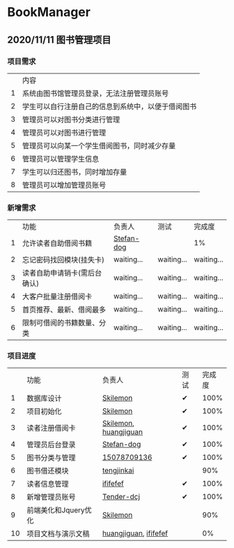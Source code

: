 # BookManager
## 2020/11/11 图书管理项目
### 项目需求
<table>
    <th>
        <td>内容</td>
    </th>
    <tr>
        <td>1</td>
        <td>系统由图书馆管理员登录，无法注册管理员账号</td>
    </tr>
    <tr>
        <td>2</td>
        <td>学生可以自行注册自己的信息到系统中，以便于借阅图书</td>
    </tr>
    <tr>
        <td>3</td>
        <td>管理员可以对图书分类进行管理</td>
    </tr>
    <tr>
        <td>4</td>
        <td>管理员可以对图书进行管理</td>
    </tr>
    <tr>
        <td>5</td>
        <td>管理员可以向某一个学生借阅图书，同时减少存量</td>
    </tr>
    <tr>
        <td>6</td>
        <td>管理员可以管理学生信息</td>
    </tr>
    <tr>
        <td>7</td>
        <td>学生可以归还图书，同时增加存量</td>
    </tr>
    <tr>
        <td>8</td>
        <td>管理员可以增加管理员账号</td>
    </tr>
</table>

### 新增需求
<table>
    <th>
        <td>功能</td>
        <td>负责人</td>
        <td>测试</td>
        <td>完成度</td>
    </th>
    <tr>
        <td>1</td>
        <td>允许读者自助借阅书籍</td>
        <td><a href="https://github.com/Stefan-dog">Stefan-dog</a></td>
        <td></td>
        <td>1%</td>
    </tr>
    <tr>
        <td>2</td>
        <td>忘记密码找回模块(挂失卡)</td>
        <td>waiting...</td>
        <td>waiting...</td>
        <td>waiting...</td>
    </tr>
    <tr>
        <td>3</td>
        <td>读者自助申请销卡(需后台确认)</td>
        <td>waiting...</td>
        <td>waiting...</td>
        <td>waiting...</td>
    </tr>
    <tr>
        <td>4</td>
        <td>大客户批量注册借阅卡</td>
        <td>waiting...</td>
        <td>waiting...</td>
        <td>waiting...</td>
    </tr>
    <tr>
        <td>5</td>
        <td>首页推荐、最新、借阅最多</td>
        <td>waiting...</td>
        <td>waiting...</td>
        <td>waiting...</td>
    </tr>
    <tr>
        <td>6</td>
        <td>限制可借阅的书籍数量、分类</td>
        <td>waiting...</td>
        <td>waiting...</td>
        <td>waiting...</td>
    </tr>
</table>

### 项目进度
<table>
    <th>
        <td>功能</td>
        <td>负责人</td>
        <td>测试</td>
        <td>完成度</td>
    </th>
    <tr>
        <td>1</td>
        <td>数据库设计</td>
        <td><a href="https://github.com/Skilemon">Skilemon</a></td>
        <td>✔</td>
        <td>100%</td>
    </tr>
    <tr>
        <td>2</td>
        <td>项目初始化</td>
        <td><a href="https://github.com/Skilemon">Skilemon</a></td>
        <td>✔</td>
        <td>100%</td>
    </tr>
    <tr>
        <td>3</td>
        <td>读者注册借阅卡</td>
        <td><a href="https://github.com/Skilemon">Skilemon</a>, <a href="https://github.com/huangjiguan">huangjiguan</a></td>
        <td>✔</td>
        <td>100%</td>
    </tr>
    <tr>
        <td>4</td>
        <td>管理员后台登录</td>
        <td><a href="https://github.com/Stefan-dog">Stefan-dog</a></td>
        <td>✔</td>
        <td>100%</td>
    </tr>
    <tr>
        <td>5</td>
        <td>图书分类与管理</td>
        <td><a href="https://github.com/15078709136">15078709136</a></td>
        <td>✔</td>
        <td>100%</td>
    </tr>
    <tr>
        <td>6</td>
        <td>图书借还模块</td>
        <td><a href="https://github.com/tengjinkai">tengjinkai</a></td>
        <td></td>
        <td>90%</td>
    </tr>
    <tr>
        <td>7</td>
        <td>读者信息管理</td>
        <td><a href="https://github.com/ififefef">ififefef</a></td>
        <td>✔</td>
        <td>100%</td>
    </tr>
    <tr>
        <td>8</td>
        <td>新增管理员账号</td>
        <td><a href="https://github.com/Tender-dcj">Tender-dcj</a></td>
        <td>✔</td>
        <td>100%</td>
    </tr>
    <tr>
        <td>9</td>
        <td>前端美化和Jquery优化</td>
        <td><a href="https://github.com/Skilemon">Skilemon</a></td>
        <td></td>
        <td>90%</td>
    </tr>
    <tr>
        <td>10</td>
        <td>项目文档与演示文稿</td>
        <td><a href="https://github.com/huangjiguan">huangjiguan</a>, <a href="https://github.com/ififefef">ififefef</a></td>
        <td></td>
        <td>0%</td>
    </tr>
</table>